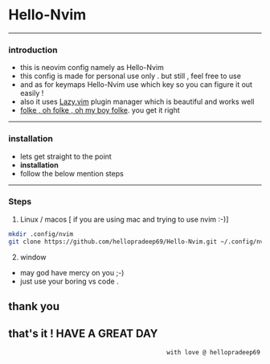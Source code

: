 # Hello-Nvim
----------

### introduction
- this is neovim config namely as Hello-Nvim
- this config is made for personal use only . but still , feel free to use 
- and as for keymaps Hello-Nvim use which key so you can figure it out easily !
- also it uses [Lazy.vim](https://lazy.folke.io/) plugin manager which is beautiful and works well 
- [folke , oh folke , oh my boy folke](https://youtu.be/ZWWxwwUsPNw?t=505). you get it right 
----------
### installation
- lets get straight to the point
- ****installation****
- follow the below mention steps 
----------
### Steps

1. Linux / macos [ if you are using mac and trying to use nvim :-)]

```bash
mkdir .config/nvim
git clone https://github.com/hellopradeep69/Hello-Nvim.git ~/.config/nvim/

```

2. window

- may god have mercy on you ;-)
- just use your boring vs code .

## **thank you**
that's it ! HAVE A GREAT DAY
----------


                                                with love @ hellopradeep69
